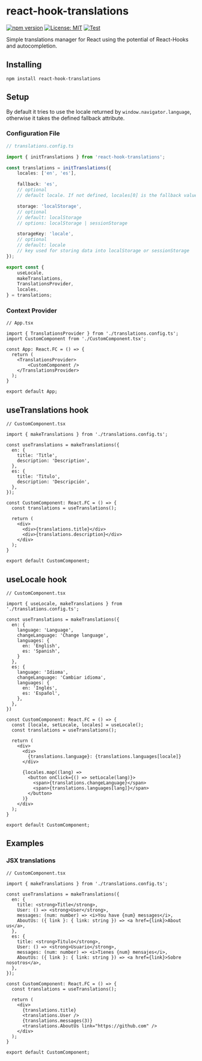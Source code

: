# react-hook-translations

[![npm version](https://badge.fury.io/js/react-hook-translations.svg)](https://badge.fury.io/js/react-hook-translations)
[![License: MIT](https://img.shields.io/badge/License-MIT-yellow.svg)](https://opensource.org/licenses/MIT)
[![Test](https://github.com/fagarbal/react-hook-translations/actions/workflows/npm-test.yml/badge.svg?branch=main)](https://github.com/fagarbal/react-hook-translations/actions/workflows/npm-test.yml)

Simple translations manager for React using the potential of React-Hooks and autocompletion.

## Installing

```
npm install react-hook-translations
```

## Setup

By default it tries to use the locale returned by `window.navigator.language`, otherwise it takes the defined fallback attribute.

### Configuration File

```ts
// translations.config.ts

import { initTranslations } from 'react-hook-translations';

const translations = initTranslations({
    locales: ['en', 'es'],

    fallback: 'es',
    // optional
    // default locale. If not defined, locales[0] is the fallback value

    storage: 'localStorage',
    // optional
    // default: localStorage
    // options: localStorage | sessionStorage

    storageKey: 'locale',
    // optional
    // default: locale
    // key used for storing data into localStorage or sessionStorage
});

export const {
    useLocale,
    makeTranslations,
    TranslationsProvider,
    locales,
} = translations;

```

### Context Provider

```tsx
// App.tsx

import { TranslationsProvider } from './translations.config.ts';
import CustomComponent from './CustomComponent.tsx';

const App: React.FC = () => {
  return (
    <TranslationsProvider>
        <CustomComponent />
    </TranslationsProvider>
  );
}

export default App;

```

## useTranslations hook

```tsx
// CustomComponent.tsx

import { makeTranslations } from './translations.config.ts';

const useTranslations = makeTranslations({
  en: {
    title: 'Title',
    description: 'Description',
  },
  es: {
    title: 'Titulo',
    description: 'Descripción',
  },
});

const CustomComponent: React.FC = () => {
  const translations = useTranslations();

  return (
    <div>
      <div>{translations.title}</div>
      <div>{translations.description}</div>
    </div>
  );
}

export default CustomComponent;

```

## useLocale hook

```tsx
// CustomComponent.tsx

import { useLocale, makeTranslations } from './translations.config.ts';

const useTranslations = makeTranslations({
  en: {
    language: 'Language',
    changeLanguage: 'Change language',
    languages: {
      en: 'English',
      es: 'Spanish',
    }
  },
  es: {
    language: 'Idioma',
    changeLanguage: 'Cambiar idioma',
    languages: {
      en: 'Inglés',
      es: 'Español',
    },
  },
})

const CustomComponent: React.FC = () => {
  const [locale, setLocale, locales] = useLocale();
  const translations = useTranslations();

  return (
    <div>
      <div>
        {translations.language}: {translations.languages[locale]}
      </div>

      {locales.map((lang) =>
        <button onClick={() => setLocale(lang)}>
          <span>{translations.changeLanguage}</span>
          <span>{translations.languages[lang]}</span>
        </button>
      )}
    </div>
  );
}

export default CustomComponent;

```

## Examples

### JSX translations

```tsx
// CustomComponent.tsx

import { makeTranslations } from './translations.config.ts';

const useTranslations = makeTranslations({
  en: {
    title: <strong>Title</strong>,
    User: () => <strong>User</strong>,
    messages: (num: number) => <i>You have {num} messages</i>,
    AboutUs: ({ link }: { link: string }) => <a href={link}>About us</a>,
  },
  es: {
    title: <strong>Titulo</strong>,
    User: () => <strong>Usuario</strong>,
    messages: (num: number) => <i>Tienes {num} mensajes</i>,
    AboutUs: ({ link }: { link: string }) => <a href={link}>Sobre nosotros</a>,
  },
});

const CustomComponent: React.FC = () => {
  const translations = useTranslations();

  return (
    <div>
      {translations.title}
      <translations.User />
      {translations.messages(3)}
      <translations.AboutUs link="https://github.com" />
    </div>
  );
}

export default CustomComponent;

```
